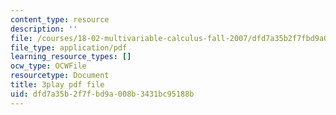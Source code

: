 ```yaml
---
content_type: resource
description: ''
file: /courses/18-02-multivariable-calculus-fall-2007/dfd7a35b2f7fbd9a008b3431bc95188b_0D4BbCa4gHo.pdf
file_type: application/pdf
learning_resource_types: []
ocw_type: OCWFile
resourcetype: Document
title: 3play pdf file
uid: dfd7a35b-2f7f-bd9a-008b-3431bc95188b
---
```

